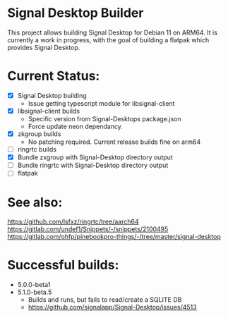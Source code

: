 # Signal Desktop Builder
This project allows building Signal Desktop for Debian 11 on ARM64.
It is currently a work in progress, with the goal of building a flatpak
which provides Signal Desktop.

# Current Status:
* [x] Signal Desktop building
    * Issue getting typescript module for libsignal-client
* [x] libsignal-client builds
    * Specific version from Signal-Desktops package.json
    * Force update neon dependancy.
* [x] zkgroup builds
    * No patching required. Current release builds fine on arm64
* [ ] ringrtc builds
* [x] Bundle zxgroup with Signal-Desktop directory output
* [ ] Bundle ringrtc with Signal-Desktop directory output
* [ ] flatpak

# See also:
https://github.com/lsfxz/ringrtc/tree/aarch64
https://gitlab.com/undef1/Snippets/-/snippets/2100495
https://gitlab.com/ohfp/pinebookpro-things/-/tree/master/signal-desktop

# Successful builds:
* 5.0.0-beta1
* 5.1.0-beta.5
    * Builds and runs, but fails to read/create a SQLITE DB
    * https://github.com/signalapp/Signal-Desktop/issues/4513
